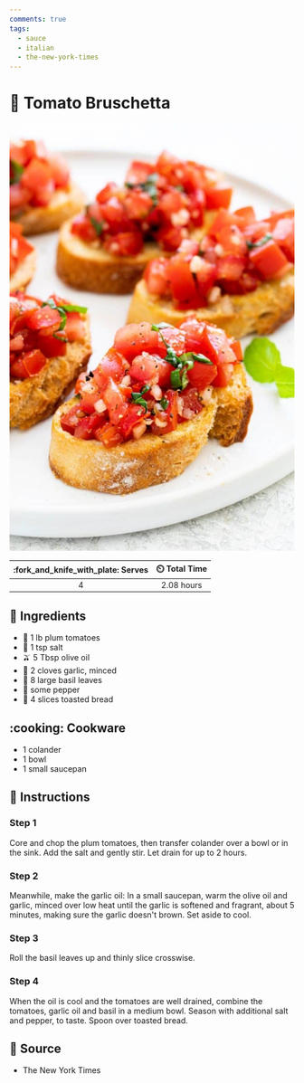 ```yaml
---
comments: true
tags:
  - sauce
  - italian
  - the-new-york-times
---
```

# :tomato: Tomato Bruschetta

![Tomato Bruschetta](../assets/images/tomato-bruschetta.jpg)

| :fork_and_knife_with_plate: Serves | :timer_clock: Total Time |
|:----------------------------------:|:-----------------------: |
| 4 | 2.08 hours |

## :salt: Ingredients

- :tomato: 1 lb plum tomatoes
- :salt: 1 tsp salt
- :olive: 5 Tbsp olive oil
- :garlic: 2 cloves garlic, minced
- :herb: 8 large basil leaves
- :salt: some pepper
- :bread: 4 slices toasted bread

## :cooking: Cookware

- 1 colander
- 1 bowl
- 1 small saucepan

## :pencil: Instructions

### Step 1

Core and chop the plum tomatoes, then transfer colander over a bowl or in the sink. Add the salt and gently stir. Let
drain for up to 2 hours.

### Step 2

Meanwhile, make the garlic oil: In a small saucepan, warm the olive oil and garlic, minced over low heat until the
garlic is softened and fragrant, about 5 minutes, making sure the garlic doesn't brown. Set aside to cool.

### Step 3

Roll the basil leaves up and thinly slice crosswise.

### Step 4

When the oil is cool and the tomatoes are well drained, combine the tomatoes, garlic oil and basil in a medium bowl.
Season with additional salt and pepper, to taste. Spoon over toasted bread.

## :link: Source

- The New York Times
